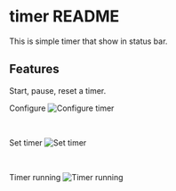 # timer README

This is simple timer that show in status bar.

## Features

Start, pause, reset a timer.

Configure
![Configure timer](https://i.ibb.co/Kp5qCWfz/configure-timer.png)

<br>

Set timer
![Set timer](https://i.ibb.co/vvCygq0D/set-timer.png)

<br>

Timer running
![Timer running](https://i.ibb.co/4RSLG3Ct/timer-running.png)